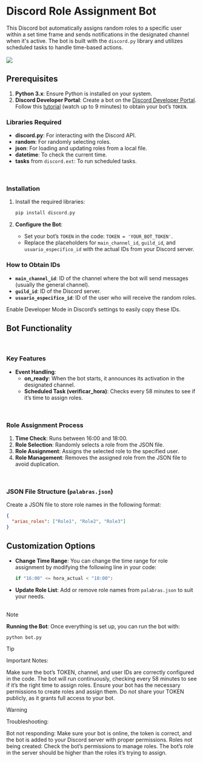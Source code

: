 # Discord Role Assignment Bot

This Discord bot automatically assigns random roles to a specific user within a set time frame and sends notifications in the designated channel when it's active. The bot is built with the `discord.py` library and utilizes scheduled tasks to handle time-based actions.
<br><br>
<kbd>
    <img src="https://github.com/user-attachments/assets/0184a770-ff17-4bad-a56a-12c11cd6c721">
</kbd>
## Prerequisites

1. **Python 3.x**: Ensure Python is installed on your system.
2. **Discord Developer Portal**: Create a bot on the [Discord Developer Portal](https://discord.com/developers/applications). Follow this [tutorial](https://www.youtube.com/watch?v=2k9x0s3awss) (watch up to 9 minutes) to obtain your bot’s `TOKEN`.

### Libraries Required

- **discord.py**: For interacting with the Discord API.
- **random**: For randomly selecting roles.
- **json**: For loading and updating roles from a local file.
- **datetime**: To check the current time.
- **tasks** from `discord.ext`: To run scheduled tasks.
<br>

### Installation

1. Install the required libraries:

    ```bash
    pip install discord.py
    ```

2. **Configure the Bot**:
    - Set your bot’s `TOKEN` in the code: `TOKEN = 'YOUR_BOT_TOKEN'`.
    - Replace the placeholders for `main_channel_id`, `guild_id`, and `usuario_especifico_id` with the actual IDs from your Discord server.

### How to Obtain IDs

- **`main_channel_id`**: ID of the channel where the bot will send messages (usually the general channel).
- **`guild_id`**: ID of the Discord server.
- **`usuario_especifico_id`**: ID of the user who will receive the random roles.

Enable Developer Mode in Discord’s settings to easily copy these IDs.

## Bot Functionality

<br>

### Key Features

- **Event Handling**:
    - **on_ready**: When the bot starts, it announces its activation in the designated channel.
    - **Scheduled Task (verificar_hora)**: Checks every 58 minutes to see if it’s time to assign roles.
<br>

### Role Assignment Process

1. **Time Check**: Runs between 16:00 and 18:00.
2. **Role Selection**: Randomly selects a role from the JSON file.
3. **Role Assignment**: Assigns the selected role to the specified user.
4. **Role Management**: Removes the assigned role from the JSON file to avoid duplication.
<br>

### JSON File Structure (`palabras.json`)

Create a JSON file to store role names in the following format:

```json
{
  "arias_roles": ["Role1", "Role2", "Role3"]
}
```
## Customization Options

- **Change Time Range**: You can change the time range for role assignment by modifying the following line in your code:

    ```python
    if "16:00" <= hora_actual < "18:00":
    ```

- **Update Role List**: Add or remove role names from `palabras.json` to suit your needs.
<br><br>
>[!NOTE]
> **Running the Bot**: Once everything is set up, you can run the bot with:
>
> ```bash
> python bot.py
> ```

>[!TIP]
>Important Notes:
>
>Make sure the bot’s TOKEN, channel, and user IDs are correctly configured in the code. The bot will run continuously, checking every 58 minutes to see if it’s the right time to assign roles.
>Ensure your bot has the necessary permissions to create roles and assign them.
>Do not share your TOKEN publicly, as it grants full access to your bot.

> [!WARNING]
>Troubleshooting:
>
>Bot not responding: Make sure your bot is online, the token is correct, and the bot is added to your Discord server with proper permissions.
>Roles not being created: Check the bot’s permissions to manage roles. The bot’s role in the server should be higher than the roles it’s trying to assign.
